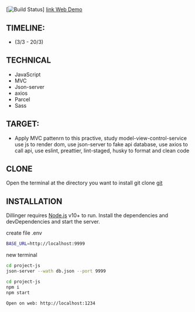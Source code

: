 #

[![Build Status](https://app.netlify.com/sites/dapper-sprinkles-11dca3/overview)]
[link Web Demo](https://dapper-sprinkles-11dca3.netlify.app/)

## TIMELINE:

- (3/3 - 20/3)

## TECHNICAL

- JavaScript
- MVC
- Json-server
- axios
- Parcel
- Sass

## TARGET:

- Apply MVC pattenrn to this practive, study model-view-control-service use js to render dom, use json-server to fake api database, use axios to call api, use eslint, preattier, lint-staged, husky to format and clean code

## CLONE

Open the terminal at the directory you want to install
git clone [git](https://github.com/Mannj-nef/TITO-training-practice-js)

## INSTALLATION

Dillinger requires [Node.js](https://nodejs.org/) v10+ to run.
Install the dependencies and devDependencies and start the server.

create file .env

```sh
BASE_URL=http://localhost:9999
```

new terminal

```sh
cd project-js
json-server --wath db.json --port 9999
```

```sh
cd project-js
npm i
npm start

Open on web: http://localhost:1234
```
